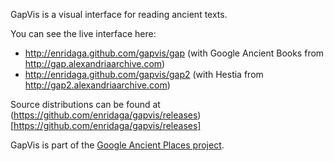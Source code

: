 GapVis is a visual interface for reading ancient texts. 

You can see the live interface here: 

* http://enridaga.github.com/gapvis/gap (with Google Ancient Books from http://gap.alexandriaarchive.com)
* http://enridaga.github.com/gapvis/gap2 (with Hestia from http://gap2.alexandriaarchive.com)

Source distributions can be found at (https://github.com/enridaga/gapvis/releases)[https://github.com/enridaga/gapvis/releases]

GapVis is part of the [Google Ancient Places project](http://googleancientplaces.wordpress.com/). 

